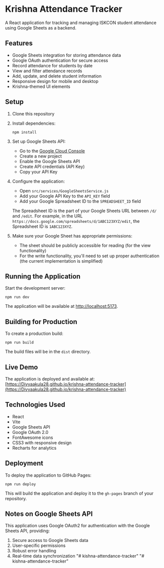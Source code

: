 # Krishna Attendance Tracker

A React application for tracking and managing ISKCON student attendance using Google Sheets as a backend.

## Features

- Google Sheets integration for storing attendance data
- Google OAuth authentication for secure access
- Record attendance for students by date
- View and filter attendance records
- Add, update, and delete student information
- Responsive design for mobile and desktop
- Krishna-themed UI elements

## Setup

1. Clone this repository
2. Install dependencies:
   ```
   npm install
   ```
3. Set up Google Sheets API:
   - Go to the [Google Cloud Console](https://console.cloud.google.com/)
   - Create a new project
   - Enable the Google Sheets API
   - Create API credentials (API Key)
   - Copy your API Key

4. Configure the application:
   - Open `src/services/GoogleSheetsService.js`
   - Add your Google API Key to the `API_KEY` field
   - Add your Google Spreadsheet ID to the `SPREADSHEET_ID` field

   The Spreadsheet ID is the part of your Google Sheets URL between `/d/` and `/edit`. For example, in the URL `https://docs.google.com/spreadsheets/d/1ABC123XYZ/edit`, the Spreadsheet ID is `1ABC123XYZ`.

5. Make sure your Google Sheet has appropriate permissions:
   - The sheet should be publicly accessible for reading (for the view functionality)
   - For the write functionality, you'll need to set up proper authentication (the current implementation is simplified)

## Running the Application

Start the development server:

```
npm run dev
```

The application will be available at [http://localhost:5173](http://localhost:5173).

## Building for Production

To create a production build:

```
npm run build
```

The build files will be in the `dist` directory.

## Live Demo

The application is deployed and available at: [https://Divyaakula28.github.io/krishna-attendance-tracker](https://Divyaakula28.github.io/krishna-attendance-tracker)

## Technologies Used

- React
- Vite
- Google Sheets API
- Google OAuth 2.0
- FontAwesome icons
- CSS3 with responsive design
- Recharts for analytics

## Deployment

To deploy the application to GitHub Pages:

```
npm run deploy
```

This will build the application and deploy it to the `gh-pages` branch of your repository.

## Notes on Google Sheets API

This application uses Google OAuth2 for authentication with the Google Sheets API, providing:

1. Secure access to Google Sheets data
2. User-specific permissions
3. Robust error handling
4. Real-time data synchronization
"# kishna-attendance-tracker" 
"# kishna-attendance-tracker" 
